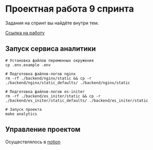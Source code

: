 # Проектная работа 9 спринта

Задания на спринт вы найдёте внутри тем.

[Ссылка на работу](https://github.com/xh4vm/analytics)

## Запуск сервиса аналитики
```
# Установка файлов переменных окружения
cp .env.example .env 

# Подготовка файлов-логов nginx
rm -rf ./backend/nginx/static && cp -r ./backend/nginx/static_defaults/ ./backend/nginx/static

# Подготовка файлов-логов es-initer
rm -rf ./backend/es_initer/static && cp -r ./backend/es_initer/static_defaults/ ./backend/es_initer/static

# Запуск проекта
make analytics
```

## Управление проектом 
Осуществлялось в [notion](https://obtainable-stinger-44c.notion.site/1fb8cf0aecb348b5b56f03c59865be3a?v=605f36748e354f83b93182ffccffff16)
